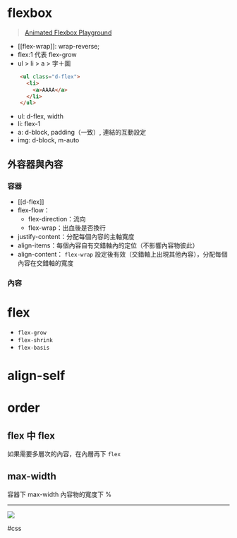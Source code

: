 # flexbox
> [Animated Flexbox Playground](https://codepen.io/osublake/full/dMLQJr)
-   [[flex-wrap]]: wrap-reverse;
-   flex:1 代表 flex-grow
-   ul > li > a > 字＋圖
```html
    <ul class="d-flex">
      <li>
        <a>AAAA</a>
      </li>
    </ul>
```
-   ul: d-flex, width
-   li: flex-1
-   a: d-block, padding（一致）, 連結的互動設定
-   img: d-block, m-auto

## 外容器與內容

### 容器
- [[d-flex]]
- flex-flow：
	- flex-direction：流向
	- flex-wrap：出血後是否換行
 - justify-content：分配每個內容的主軸寬度
- align-items：每個內容自有交錯軸內的定位（不影響內容物彼此）
- align-content： `flex-wrap` 設定後有效（交錯軸上出現其他內容），分配每個內容在交錯軸的寬度

### 內容
# flex
-  `flex-grow` 
-  `flex-shrink`
-  `flex-basis`
# align-self
# order


## flex 中 flex
如果需要多層次的內容，在內層再下 `flex`

## max-width
容器下 max-width
內容物的寬度下 %

---

![](https://i.imgur.com/DtbIkHM.png)

#css